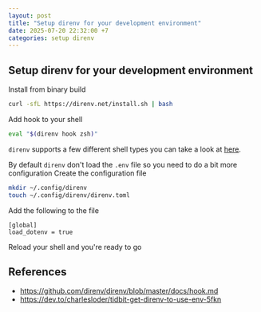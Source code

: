 ```yaml
---
layout: post
title: "Setup direnv for your development environment"
date: 2025-07-20 22:32:00 +7
categories: setup direnv
---
```

## Setup direnv for your development environment
Install from binary build
```bash
curl -sfL https://direnv.net/install.sh | bash
```
Add hook to your shell
```bash
eval "$(direnv hook zsh)"
```
`direnv` supports a few different shell types you can take a look at [here](https://github.com/direnv/direnv/blob/master/docs/hook.md).

By default `direnv` don't load the `.env` file so you need to do a bit more configuration
Create the configuration file
```bash
mkdir ~/.config/direnv
touch ~/.config/direnv/direnv.toml
```
Add the following to the file
```
[global]
load_dotenv = true
```
Reload your shell and you're ready to go

## References
- https://github.com/direnv/direnv/blob/master/docs/hook.md
- https://dev.to/charlesloder/tidbit-get-direnv-to-use-env-5fkn